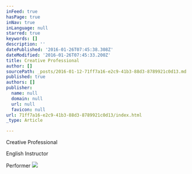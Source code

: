 ```yaml
---
inFeed: true
hasPage: true
inNav: true
inLanguage: null
starred: true
keywords: []
description: ''
datePublished: '2016-01-26T07:45:38.308Z'
dateModified: '2016-01-26T07:45:33.200Z'
title: Creative Professional
author: []
sourcePath: _posts/2016-01-12-71ff7a16-e2c9-41b3-88d3-8789921c0d13.md
published: true
authors: []
publisher:
  name: null
  domain: null
  url: null
  favicon: null
url: 71ff7a16-e2c9-41b3-88d3-8789921c0d13/index.html
_type: Article

---
```

Creative Professional

English Instructor 

Performer
![](https://s3-us-west-2.amazonaws.com/the-grid-img/p/b7531ed7e995709f8d39ca1e1351717dec1325a1.jpg)